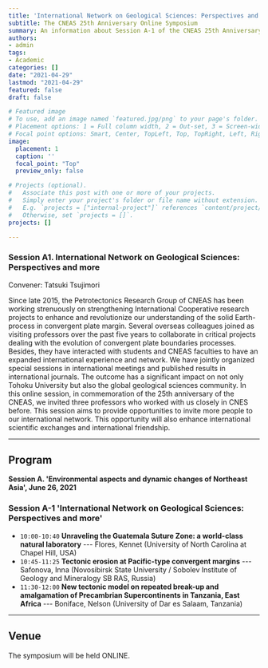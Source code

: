 ```yaml
---
title: 'International Network on Geological Sciences: Perspectives and more'
subtitle: The CNEAS 25th Anniversary Online Symposium
summary: An information about Session A-1 of the CNEAS 25th Anniversary Online Symposium
authors:
- admin
tags:
- Academic
categories: []
date: "2021-04-29"
lastmod: "2021-04-29"
featured: false
draft: false

# Featured image
# To use, add an image named `featured.jpg/png` to your page's folder.
# Placement options: 1 = Full column width, 2 = Out-set, 3 = Screen-width
# Focal point options: Smart, Center, TopLeft, Top, TopRight, Left, Right, BottomLeft, Bottom, BottomRight
image:
  placement: 1
  caption: ''
  focal_point: "Top"
  preview_only: false

# Projects (optional).
#   Associate this post with one or more of your projects.
#   Simply enter your project's folder or file name without extension.
#   E.g. `projects = ["internal-project"]` references `content/project/deep-learning/index.md`.
#   Otherwise, set `projects = []`.
projects: []

---
```

### Session A1. International Network on Geological Sciences: Perspectives and more

Convener: Tatsuki Tsujimori

Since late 2015, the Petrotectonics Research Group of CNEAS has been working strenuously on strengthening International Cooperative research projects to enhance and revolutionize our understanding of the solid Earth-process in convergent plate margin. Several overseas colleagues joined as visiting professors over the past five years to collaborate in critical projects dealing with the evolution of convergent plate boundaries processes. Besides, they have interacted with students and CNEAS faculties to have an expanded international experience and network. We have jointly organized special sessions in international meetings and published results in international journals. The outcome has a significant impact on not only Tohoku University but also the global geological sciences community. In this online session, in commemoration of the 25th anniversary of the CNEAS, we invited three professors who worked with us closely in CNES before. This session aims to provide opportunities to invite more people to our international network. This opportunity will also enhance international scientific exchanges and international friendship.

--------------------------------
## Program
**Session A. 'Environmental aspects and dynamic changes of Northeast Asia', June 26, 2021**
### Session A-1 'International Network on Geological Sciences: Perspectives and more'
* `10:00-10:40` **Unraveling the Guatemala Suture Zone: a world-class natural laboratory** --- Flores, Kennet (University of North Carolina at Chapel Hill, USA) 
* `10:45-11:25` **Tectonic erosion at Pacific-type convergent margins** --- Safonova, Inna (Novosibirsk State University / Sobolev Institute of Geology and Mineralogy SB RAS, Russia)
* `11:30-12:00` **New tectonic model on repeated break-up and amalgamation of Precambrian Supercontinents in Tanzania, East Africa**  --- Boniface, Nelson (University of Dar es Salaam, Tanzania) 


--------------------------------
## Venue

The symposium will be held ONLINE. 

